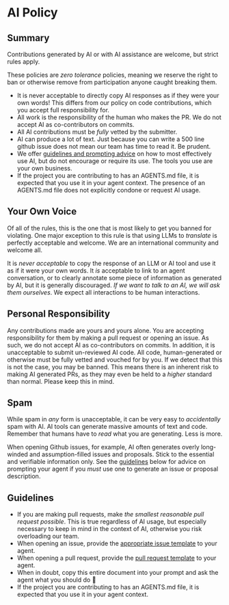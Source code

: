 # AI Policy

## Summary

Contributions generated by AI or with AI assistance are welcome, but strict rules apply.

These policies are _zero tolerance_ policies, meaning we reserve the right to
ban or otherwise remove from participation anyone caught breaking them.

- It is never acceptable to directly copy AI responses as if they were your own words!
  This differs from our policy on code contributions, which you accept full responsibility for.
- All work is the responsibility of the human who makes the PR. We do not accept AI as co-contributors on commits.
- All AI contributions must be _fully_ vetted by the submitter.
- AI can produce a lot of text. Just because you can write a 500 line github issue does not mean our team has time to read it. Be prudent.
- We offer [guidelines and prompting advice](#guidelines) on how to most effectively use AI, 
  but do not encourage or require its use. The tools you use are your own business.
- If the project you are contributing to has an AGENTS.md file, it is expected that you use it in your agent context. The presence of an
  AGENTS.md file does not explicitly condone or request AI usage.

## Your Own Voice

Of all of the rules, this is the one that is most likely to get you banned for violating. One major exception
to this rule is that using LLMs to _translate_ is perfectly acceptable and welcome. We are an international
community and welcome all.

It is _never acceptable_ to copy the response of an LLM or AI tool and use it as if it were your own words.
It _is_ acceptable to link to an agent conversation, or to clearly annotate some piece of information
as generated by AI, but it is generally discouraged. _If we want to talk to an AI, we will ask them ourselves_.
We expect all interactions to be human interactions.

## Personal Responsibility

Any contributions made are yours and yours alone. You are accepting responsibility for them
by making a pull request or opening an issue. As such, we do not accept AI as co-contributors on commits.
In addition, it is unacceptable to submit un-reviewed AI code. All code, human-generated or otherwise must
be fully vetted and vouched for by you. If we detect that this is not the case, you may be banned. This
means there is an inherent risk to making AI generated PRs, as they may even be held to a _higher_ standard
than normal. Please keep this in mind.

## Spam

While spam in _any_ form is unacceptable, it can be very easy to _accidentally_ spam with AI. AI tools can
generate massive amounts of text and code. Remember that humans have to _read_ what you are generating.
Less is more.

When opening Github issues, for example, AI often generates overly long-winded and assumption-filled issues and proposals. 
Stick to the essential and verifiable information only. See the [guidelines](#guidelines) below for
advice on prompting your agent if you _must_ use one to generate an issue or proposal description.

## Guidelines

- If you are making pull requests, make _the smallest reasonable pull request possible_. This is true regardless of
  AI usage, but especially necessary to keep in mind in the context of AI, otherwise you risk overloading our team.
- When opening an issue, provide the [appropriate issue template](https://github.com/ash-project/.github/tree/main/.github/ISSUE_TEMPLATE) to your agent.
- When opening a pull request, provide the [pull request template](https://github.com/ash-project/.github/blob/main/PULL_REQUEST_TEMPLATE.md) to your agent.
- When in doubt, copy this entire document into your prompt and ask the agent what you should do 🙂
- If the project you are contributing to has an AGENTS.md file, it is expected that you use it in your agent context.
